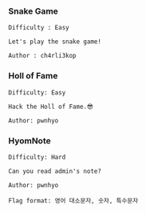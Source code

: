 ### Snake Game
```
Difficulty : Easy

Let's play the snake game!

Author : ch4rli3kop
```

### Holl of Fame
```
Difficulty: Easy

Hack the Holl of Fame.😎

Author: pwnhyo
```

### HyomNote
```
Difficulty: Hard

Can you read admin's note?

Author: pwnhyo

Flag format: 영어 대소문자, 숫자, 특수문자
```
